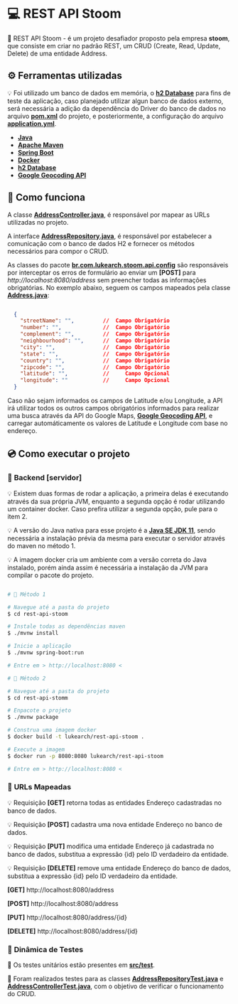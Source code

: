 # 💻 REST API Stoom

📝 REST API Stoom - é um projeto desafiador proposto pela empresa **stoom**, que consiste em criar no padrão REST, um CRUD (Create, Read, Update,  Delete) de uma entidade Address.

## ⚙️ Ferramentas utilizadas

💡 Foi utilizado um banco de dados em memória, o **[h2 Database][h2]** para fins de teste da aplicação, caso planejado utilizar algun banco de dados externo, será necessária a adição da dependência do Driver do banco de dados no arquivo **[pom.xml][pom]** do projeto, e posteriormente, a configuração do arquivo **[application.yml][config]**.

- **[Java][java]**
- **[Apache Maven][maven]**
- **[Spring Boot][spring]**
- **[Docker][docker]**
- **[h2 Database][h2]**
- **[Google Geocoding API][geocoding]**

## 🚀 Como funciona

 A classe **[AddressController.java][addressController]**, é responsável por mapear as URLs utilizadas no projeto.

 A interface **[AddressRepository.java][addressRepository]**, é responsável por estabelecer a comunicação com o banco de dados H2 e fornecer os métodos necessários para compor o CRUD.

 As classes do pacote **[br.com.lukearch.stoom.api.config][config]** são responsáveis por interceptar os erros de formulário ao enviar um **[POST]** para *http://localhost:8080/address* sem preencher todas as informações obrigatórias.
No exemplo abaixo, seguem os campos mapeados pela classe **[Address.java][address]**:
```JSON

  {
    "streetName": "",         //  Campo Obrigatório
    "number": "",             //  Campo Obrigatório
    "complement": "",         //  Campo Obrigatório
    "neighbourhood": "",      //  Campo Obrigatório
    "city": "",               //  Campo Obrigatório
    "state": "",              //  Campo Obrigatório
    "country": "",            //  Campo Obrigatório
    "zipcode": "",            //  Campo Obrigatório
    "latitude": "",           //     Campo Opcional
    "longitude": ""           //     Campo Opcional
  }

```

Caso não sejam informados os campos de Latitude e/ou Longitude, a API irá utilizar todos os outros campos obrigatórios informados para realizar uma busca através da API do Google Maps, **[Google Geocoding API][geocoding]**, e carregar automáticamente os valores de Latitude e Longitude com base no endereço.

[address]: ./src/main/java/br/com/lukearch/stoom/api/model/Address.java
[config]: ./src/main/java/br/com/lukearch/stoom/api/config
[addressController]: ./src/main/java/br/com/lukearch/stoom/api/controller/AddressController.java
[addressRepository]: ./src/main/java/br/com/lukearch/stoom/api/repository/AddressRepository.java

## 💿 Como executar o projeto

### 🎲 **Backend [servidor]**

💡 Existem duas formas de rodar a aplicação, a primeira delas é executando através da sua própria JVM, enquanto a segunda opção é rodar utilizando um container docker.
Caso prefira utilizar a segunda opção, pule para o item 2.

💡 A versão do Java nativa para esse projeto é a **[Java SE JDK 11][java se 11]**, sendo necessária a instalação prévia da mesma para executar o servidor através do maven no método 1. 

💡 A imagem docker cria um ambiente com a versão correta do Java instalado, porém ainda assim é necessária a instalação da JVM para compilar o pacote do projeto.

```bash

# 📌 Método 1

# Navegue até a pasta do projeto
$ cd rest-api-stoom

# Instale todas as dependências maven
$ ./mvnw install

# Inicie a aplicação
$ ./mvnw spring-boot:run

# Entre em > http://localhost:8080 <

```
```bash
# 📌 Método 2

# Navegue até a pasta do projeto
$ cd rest-api-stomm

# Enpacote o projeto
$ ./mvnw package

# Construa uma imagem docker
$ docker build -t lukearch/rest-api-stoom .

# Execute a imagem
$ docker run -p 8080:8080 lukearch/rest-api-stoom

# Entre em > http://localhost:8080 <

```

### 🎲 **URLs Mapeadas**

💡 Requisição **[GET]** retorna todas as entidades Endereço cadastradas no banco de dados.

💡 Requisição **[POST]** cadastra uma nova entidade Endereço no banco de dados.

💡 Requisição **[PUT]** modifica uma entidade Endereço já cadastrada no banco de dados, substitua a expressão {id} pelo ID verdadeiro da entidade.

💡 Requisição **[DELETE]** remove uma entidade Endereço do banco de dados, substitua a expressão {id} pelo ID verdadeiro da entidade.

**[GET]** http://localhost:8080/address


**[POST]** http://localhost:8080/address


**[PUT]** http://localhost:8080/address/{id}


**[DELETE]** http://localhost:8080/address/{id}

### 🎲 **Dinâmica de Testes**

📝 Os testes unitários estão presentes em **[src/test][test]**.

📝 Foram realizados testes para as classes **[AddressRepositoryTest.java][addressRepositoryTest]** e **[AddressControllerTest.java][addressControllerTest]**, com o objetivo de verificar o funcionamento do CRUD.







[postman]: https://www.postman.com/
[addressControllerTest]: ./src/test/java/br/com/lukearch/stoom/api/controllerTest/AddressControllerTest.java
[addressRepositoryTest]: ./src/test/java/br/com/lukearch/stoom/api/repositoryTest/AddressRepositoryTest.java
[java]: https://www.java.com/pt-BR/
[maven]: https://maven.apache.org/
[spring]: https://spring.io/
[thymeleaf]: https://www.thymeleaf.org/
[vue]: https://vuejs.org/
[docker]: https://www.docker.com/
[h2]: https://www.h2database.com/html/main.html
[geocoding]: https://developers.google.com/maps/documentation/geocoding/overview
[pom]: ./pom.xml
[test]: ./src/test/java/br/com/lukearch/stoom/api
[config]: ./src/main/resources/application.yml
[java se 11]: https://www.oracle.com/br/java/technologies/javase-jdk11-downloads.html
